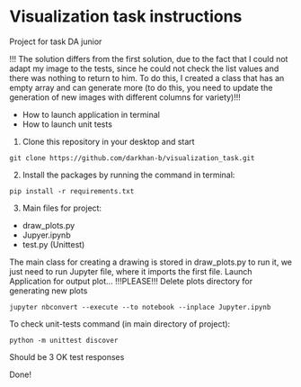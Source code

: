 # Visualization task instructions 
Project for task DA junior

!!! The solution differs from the first solution, due to the fact that I could not adapt my image to the tests, since he could not check the list values and there was nothing to return to him. To do this, I created a class that has an empty array and can generate more (to do this, you need to update the generation of new images with different columns for variety)!!!
* How to launch application in terminal
* How to launch unit tests

1. Clone this repository in your desktop and start
```
git clone https://github.com/darkhan-b/visualization_task.git
```

2. Install the packages by running the command in terminal:
```
pip install -r requirements.txt
```

3. Main files for project:
- draw_plots.py
- Jupyer.ipynb
- test.py (Unittest)

The main class for creating a drawing is stored in draw_plots.py to run it, we just need to run Jupyter file, where it imports the first file.
Launch Application for output plot...
!!!PLEASE!!! Delete plots directory for generating new plots 
```
jupyter nbconvert --execute --to notebook --inplace Jupyter.ipynb
```

To check unit-tests command (in main directory of project):
```
python -m unittest discover 
```
Should be 3 OK test responses

Done!
